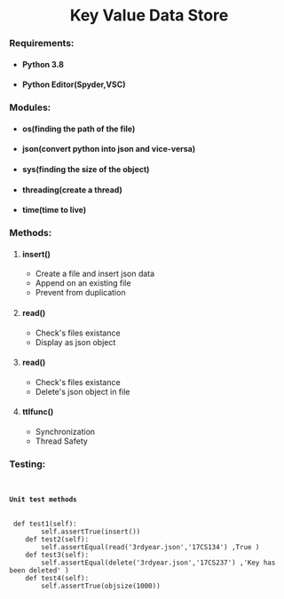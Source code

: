 <h1 align="center">Key Value Data Store</h1>
<h3>Requirements: </h3>
<ul>
<li>
<h4>Python 3.8</h4>
</li>
<li>
<h4>Python Editor(Spyder,VSC)</h4>
</li>
</ul>
<h3>Modules: </h3>
<ul>
<li>
<h4>os(finding the path of the file)</h4>
</li>
<li>
<h4>json(convert python into json and vice-versa)</h4>
</li>
 <li>
<h4>sys(finding the size of the object)</h4>
</li>
 <li>
<h4>threading(create a thread)</h4>
</li>
  <li>
<h4>time(time to live)</h4>
</li>
</ul>
<h3>Methods: </h3>
<ol>
<li>
<h4>insert()</h4>
  <ul>
    <li>Create a file and insert json data</li>
    <li>Append on an existing file</li>
    <li>Prevent from duplication</li>
  </ul>
</li>
  <li>
<h4>read()</h4>
  <ul>
    <li>Check's files existance</li>
    <li>Display as json object</li>
  </ul>
</li>
 <li>
<h4>read()</h4>
  <ul>
    <li>Check's files existance</li>
    <li>Delete's json object in file</li>
  </ul>
</li>
 <li>
<h4>ttlfunc()</h4>
  <ul>
    <li>Synchronization</li>
    <li>Thread Safety</li>
  </ul>
</li>
</ol>
<h3>Testing: </h3>
<pre><code class="python">
<h4>Unit test methods</h4>
 def test1(self):
        self.assertTrue(insert())
    def test2(self):
        self.assertEqual(read('3rdyear.json','17CS134') ,True )
    def test3(self):
        self.assertEqual(delete('3rdyear.json','17CS237') ,'Key has been deleted' )
    def test4(self):
        self.assertTrue(objsize(1000))
</code></pre>
